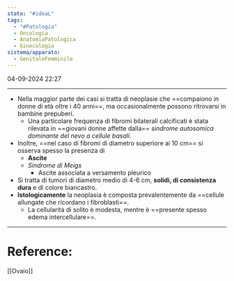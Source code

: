 ```yaml
---
stato: "#ideaL"
tags:
  - "#Patologia"
  - Oncologia
  - AnatomiaPatologica
  - Ginecologia
sistema/apparato:
  - GenitaleFemminile
---
```

04-09-2024 22:27

--- 
- Nella maggior parte dei casi si tratta di neoplasie che ==compaiono in donne di età oltre i 40 anni==, ma occasionalmente possono ritrovarsi in bambine prepuberi. 
	- Una particolare frequenza di fibromi bilaterali calcificati è stata rilevata in ==giovani donne affette dalla== *sindrome autosomica dominante del nevo a cellule basali*.
- Inoltre, ==nel caso di fibromi di diametro superiore ai 10 cm== si osserva spesso la presenza di 
	- **Ascite** 
	- *Sindrome di Meigs*
		- Ascite associata a versamento pleurico 
- Si tratta di tumori di diametro medio di 4-6 cm, **solidi, di consistenza dura** e di colore biancastro. 
- **Istologicamente** la neoplasia è composta prevalentemente da ==cellule allungate che ricordano i fibroblasti==. 
	- La cellularità di solito è modesta, mentre è ==presente spesso edema intercellulare==.

--- 
# Reference:
[[Ovaio]]